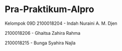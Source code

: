 # Pra-Praktikum-Alpro
Kelompok 09D 
2100018204 - Indah Nuraini A. M. Djen

2100018206 - Ghaitsa Zahira Rahma

2100018215 - Bunga Syahira Najla
